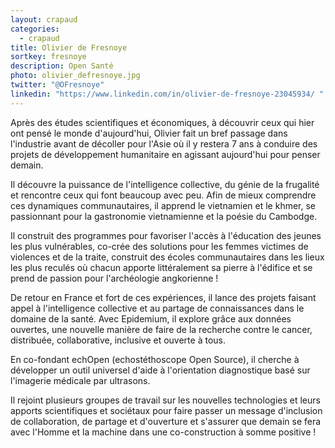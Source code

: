 ```yaml
---
layout: crapaud
categories:
  - crapaud
title: Olivier de Fresnoye
sortkey: fresnoye
description: Open Santé
photo: olivier_defresnoye.jpg
twitter: "@OFresnoye"
linkedin: "https://www.linkedin.com/in/olivier-de-fresnoye-23045934/ "
---
```


Après des études scientifiques et économiques, à découvrir ceux qui hier ont pensé le monde d'aujourd'hui, Olivier fait un bref passage dans l'industrie avant de décoller pour l'Asie où il y restera 7 ans à conduire des projets de développement humanitaire en agissant aujourd'hui pour penser demain. 

Il découvre la puissance de l'intelligence collective, du génie de la frugalité et rencontre ceux qui font beaucoup avec peu. Afin de mieux comprendre ces dynamiques communautaires, il apprend le vietnamien et le khmer, se passionnant pour la gastronomie vietnamienne et la poésie du Cambodge. 

Il construit des programmes pour favoriser l'accès à l'éducation des jeunes les plus vulnérables, co-crée des solutions pour les femmes victimes de violences et de la traite, construit des écoles communautaires dans les lieux les plus reculés où chacun apporte littéralement sa pierre à l'édifice et se prend de passion pour l'archéologie angkorienne ! 

De retour en France et fort de ces expériences, il lance des projets faisant appel à l'intelligence collective et au partage de connaissances dans le domaine de la santé. Avec Epidemium, il explore grâce aux données ouvertes, une nouvelle manière de faire de la recherche contre le cancer, distribuée, collaborative, inclusive et ouverte à tous.

En co-fondant echOpen (echostéthoscope Open Source), il cherche à développer un outil universel d'aide à l'orientation diagnostique basé sur l'imagerie médicale par ultrasons. 

Il rejoint plusieurs groupes de travail sur les nouvelles technologies et leurs apports scientifiques et sociétaux pour faire passer un message d'inclusion de collaboration, de partage et d'ouverture et s'assurer que demain se fera avec l'Homme et la machine dans une co-construction à somme positive !  

